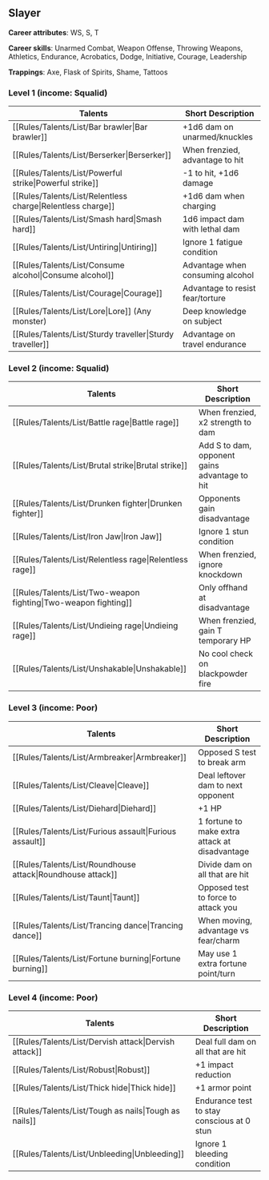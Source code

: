 
## Slayer

**Career attributes**: WS, S, T

**Career skills**: Unarmed Combat, Weapon Offense, Throwing Weapons, Athletics, Endurance, Acrobatics, Dodge, Initiative, Courage, Leadership

**Trappings**: Axe, Flask of Spirits, Shame, Tattoos

### Level 1 (income: Squalid)

| Talents | Short Description |
| --- | --- |
| [[Rules/Talents/List/Bar brawler\|Bar brawler]] | +1d6 dam on unarmed/knuckles |
| [[Rules/Talents/List/Berserker\|Berserker]] | When frenzied, advantage to hit |
| [[Rules/Talents/List/Powerful strike\|Powerful strike]] | -1 to hit, +1d6 damage |
| [[Rules/Talents/List/Relentless charge\|Relentless charge]] | +1d6 dam when charging |
| [[Rules/Talents/List/Smash hard\|Smash hard]] | 1d6 impact dam with lethal dam |
| [[Rules/Talents/List/Untiring\|Untiring]] | Ignore 1 fatigue condition |
| [[Rules/Talents/List/Consume alcohol\|Consume alcohol]] | Advantage when consuming alcohol |
| [[Rules/Talents/List/Courage\|Courage]] | Advantage to resist fear/torture |
| [[Rules/Talents/List/Lore\|Lore]] (Any monster) | Deep knowledge on subject |
| [[Rules/Talents/List/Sturdy traveller\|Sturdy traveller]] | Advantage on travel endurance |


### Level 2 (income: Squalid)

| Talents | Short Description |
| --- | --- |
| [[Rules/Talents/List/Battle rage\|Battle rage]] | When frenzied, x2 strength to dam |
| [[Rules/Talents/List/Brutal strike\|Brutal strike]] | Add S to dam, opponent gains advantage to hit |
| [[Rules/Talents/List/Drunken fighter\|Drunken fighter]] | Opponents gain disadvantage |
| [[Rules/Talents/List/Iron Jaw\|Iron Jaw]] | Ignore 1 stun condition |
| [[Rules/Talents/List/Relentless rage\|Relentless rage]] | When frenzied, ignore knockdown |
| [[Rules/Talents/List/Two-weapon fighting\|Two-weapon fighting]] | Only offhand at disadvantage |
| [[Rules/Talents/List/Undieing rage\|Undieing rage]] | When frenzied, gain T temporary HP |
| [[Rules/Talents/List/Unshakable\|Unshakable]] | No cool check on blackpowder fire |


### Level 3 (income: Poor)

| Talents | Short Description |
| --- | --- |
| [[Rules/Talents/List/Armbreaker\|Armbreaker]] | Opposed S test to break arm |
| [[Rules/Talents/List/Cleave\|Cleave]] | Deal leftover dam to next opponent |
| [[Rules/Talents/List/Diehard\|Diehard]] | +1 HP |
| [[Rules/Talents/List/Furious assault\|Furious assault]] | 1 fortune to make extra attack at disadvantage |
| [[Rules/Talents/List/Roundhouse attack\|Roundhouse attack]] | Divide dam on all that are hit |
| [[Rules/Talents/List/Taunt\|Taunt]] | Opposed test to force to attack you |
| [[Rules/Talents/List/Trancing dance\|Trancing dance]] | When moving, advantage vs fear/charm |
| [[Rules/Talents/List/Fortune burning\|Fortune burning]] | May use 1 extra fortune point/turn |


### Level 4 (income: Poor)

| Talents | Short Description |
| --- | --- |
| [[Rules/Talents/List/Dervish attack\|Dervish attack]] | Deal full dam on all that are hit |
| [[Rules/Talents/List/Robust\|Robust]] | +1 impact reduction |
| [[Rules/Talents/List/Thick hide\|Thick hide]] | +1 armor point |
| [[Rules/Talents/List/Tough as nails\|Tough as nails]] | Endurance test to stay conscious at 0 stun |
| [[Rules/Talents/List/Unbleeding\|Unbleeding]] | Ignore 1 bleeding condition |


